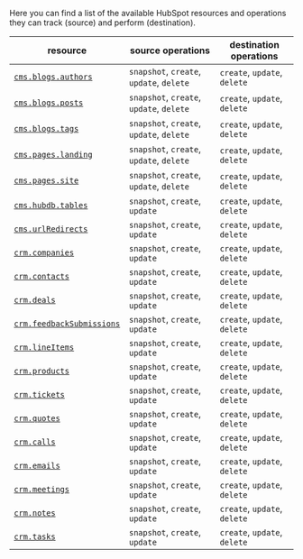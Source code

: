 Here you can find a list of the available HubSpot resources and operations they can track (source) and perform (destination).

| resource                                                                                      | source operations                        | destination operations       |
| --------------------------------------------------------------------------------------------- | ---------------------------------------- | ---------------------------- |
| [`cms.blogs.authors`](https://developers.hubspot.com/docs/api/cms/blog-authors)               | `snapshot`, `create`, `update`, `delete` | `create`, `update`, `delete` |
| [`cms.blogs.posts`](https://developers.hubspot.com/docs/api/cms/blog-post)                    | `snapshot`, `create`, `update`, `delete` | `create`, `update`, `delete` |
| [`cms.blogs.tags`](https://developers.hubspot.com/docs/api/cms/blog-tags)                     | `snapshot`, `create`, `update`, `delete` | `create`, `update`, `delete` |
| [`cms.pages.landing`](https://developers.hubspot.com/docs/api/cms/pages)                      | `snapshot`, `create`, `update`, `delete` | `create`, `update`, `delete` |
| [`cms.pages.site`](https://developers.hubspot.com/docs/api/cms/pages)                         | `snapshot`, `create`, `update`, `delete` | `create`, `update`, `delete` |
| [`cms.hubdb.tables`](https://developers.hubspot.com/docs/api/cms/hubdb)                       | `snapshot`, `create`, `update`           | `create`, `update`, `delete` |
| [`cms.urlRedirects`](https://developers.hubspot.com/docs/api/cms/url-redirects)               | `snapshot`, `create`, `update`           | `create`, `update`, `delete` |
| [`crm.companies`](https://developers.hubspot.com/docs/api/crm/companies)                      | `snapshot`, `create`, `update`           | `create`, `update`, `delete` |
| [`crm.contacts`](https://developers.hubspot.com/docs/api/crm/contacts)                        | `snapshot`, `create`, `update`           | `create`, `update`, `delete` |
| [`crm.deals`](https://developers.hubspot.com/docs/api/crm/deals)                              | `snapshot`, `create`, `update`           | `create`, `update`, `delete` |
| [`crm.feedbackSubmissions`](https://developers.hubspot.com/docs/api/crm/feedback-submissions) | `snapshot`, `create`, `update`           | `create`, `update`, `delete` |
| [`crm.lineItems`](https://developers.hubspot.com/docs/api/crm/line-items)                     | `snapshot`, `create`, `update`           | `create`, `update`, `delete` |
| [`crm.products`](https://developers.hubspot.com/docs/api/crm/products)                        | `snapshot`, `create`, `update`           | `create`, `update`, `delete` |
| [`crm.tickets`](https://developers.hubspot.com/docs/api/crm/tickets)                          | `snapshot`, `create`, `update`           | `create`, `update`, `delete` |
| [`crm.quotes`](https://developers.hubspot.com/docs/api/crm/quotes)                            | `snapshot`, `create`, `update`           | `create`, `update`, `delete` |
| [`crm.calls`](https://developers.hubspot.com/docs/api/crm/calls)                              | `snapshot`, `create`, `update`           | `create`, `update`, `delete` |
| [`crm.emails`](https://developers.hubspot.com/docs/api/crm/email)                             | `snapshot`, `create`, `update`           | `create`, `update`, `delete` |
| [`crm.meetings`](https://developers.hubspot.com/docs/api/crm/meetings)                        | `snapshot`, `create`, `update`           | `create`, `update`, `delete` |
| [`crm.notes`](https://developers.hubspot.com/docs/api/crm/notes)                              | `snapshot`, `create`, `update`           | `create`, `update`, `delete` |
| [`crm.tasks`](https://developers.hubspot.com/docs/api/crm/tasks)                              | `snapshot`, `create`, `update`           | `create`, `update`, `delete` |
